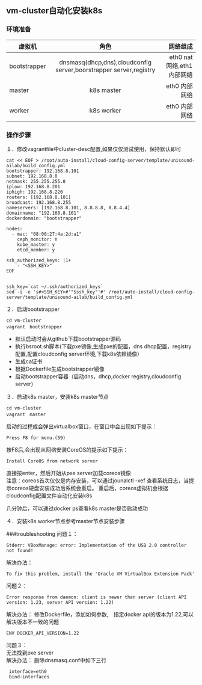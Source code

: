 ## vm-cluster自动化安装k8s
### 环境准备

| 虚拟机        | 角色       　|网络组成　|
| ------------- |:-------------:| ----:|
| bootstrapper  | dnsmasq(dhcp,dns),cloudconfig server,boorstrapper server,registry|eth0 nat网络,eth1内部网络 |
| master        | k8s master      |eth0 内部网络|
| worker        | k8s worker     |eth0 内部网络|
### 操作步骤
１．修改vagrantfile中cluster-desc配置,如果仅仅测试使用，保持默认即可
```
cat << EOF > /root/auto-install/cloud-config-server/template/unisound-ailab/build_config.yml 
bootstrapper: 192.168.8.101
subnet: 192.168.8.0
netmask: 255.255.255.0
iplow: 192.168.8.201
iphigh: 192.168.8.220
routers: [192.168.8.101]
broadcast: 192.168.8.255
nameservers: [192.168.8.101, 8.8.8.8, 8.8.4.4]
domainname: "192.168.8.101"
dockerdomain: "bootstrapper"

nodes:
  - mac: "08:00:27:4a:2d:a1"
    ceph_monitor: n
    kube_master: y
    etcd_member: y

ssh_authorized_keys: |1+
    - "<SSH_KEY>"
EOF


ssh_key=`cat ~/.ssh/authorized_keys` 
sed -i -e 's#<SSH_KEY>#'"$ssh_key"'#' /root/auto-install/cloud-config-server/template/unisound-ailab/build_config.yml

```

２．启动bootstrapper
```
cd vm-cluster
vagrant　bootstrapper
```
* 默认启动时会从github下载bootstrapper源码
* 执行bsroot.sh脚本(下载pxe镜像,生成pxe的配置，dns dhcp配置，registry配置,配置cloudconfig server环境,下载k8s依赖镜像）
* 生成ca证书
* 根据Dockerfile生成bootstrapper镜像
* 启动bootstrapper容器（启动dns，dhcp,docker registry,cloudconfig server）

３．启动k8s master，安装k8s master节点
```
cd vm-cluster
vagrant　master
```
启动的过程成会弹出virtualbox窗口，在窗口中会出现如下提示：
```
Press F8 for menu.(59)
```
按F8后,会出现从网络安装CoreOS的提示如下提示：
```
Install CoreOS from network server
```
直接按enter，然后开始从pxe server加载coreos镜像    
注意：coreos首次仅仅是内存安装，可以通过jounalctl -xef 查看系统日志，当提示coreos硬盘安装成功后系统会重启。
重启后，coreos虚拟机会根据cloudconfig配置文件自动化安装k8s

几分钟后，可以通过docker ps查看k8s master是否启动成功

４．安装k8s worker节点参考master节点安装步骤

###troubleshooting
问题１：
```
Stderr: VBoxManage: error: Implementation of the USB 2.0 controller not found!
```
解决办法：
```
To fix this problem, install the 'Oracle VM VirtualBox Extension Pack'
```
问题２：
```
Error response from daemon: client is newer than server (client API version: 1.23, server API version: 1.22)
```
解决办法：
修改Dockerfile，添加如何参数,　指定docker api的版本为1.22,可以解决版本不一致的问题
```
ENV DOCKER_API_VERSION=1.22
```
问题３：    
无法找到pxe server    
解决办法：
删除dnsmasq.conf中如下三行
```
 interface=eth0
 bind-interfaces

```
